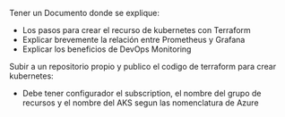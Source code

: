 Tener un Documento donde se explique:
- Los pasos para crear el recurso de kubernetes con Terraform
- Explicar brevemente la relación entre Prometheus y Grafana
- Explicar los beneficios de DevOps Monitoring

Subir a un repositorio propio y publico el codigo de terraform para crear kubernetes:
- Debe tener configurador el subscription, el nombre del grupo de recursos y el nombre del AKS segun las nomenclatura de Azure

